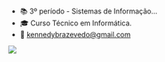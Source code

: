 - 📚 3º período - Sistemas de Informação...
- 🎓 Curso Técnico em Informática.
- 📧 kennedybrazevedo@gmail.com

<picture>
  <source
    srcset="https://github-readme-stats.vercel.app/api?username=KennedyJrAzevedo&show_icons=true&theme=radical"
    media="(prefers-color-scheme: dark)"
  />
  
  <img src="https://github-readme-stats.vercel.app/api?username=KennedyJrAzevedo&show_icons=true" />
</picture>
